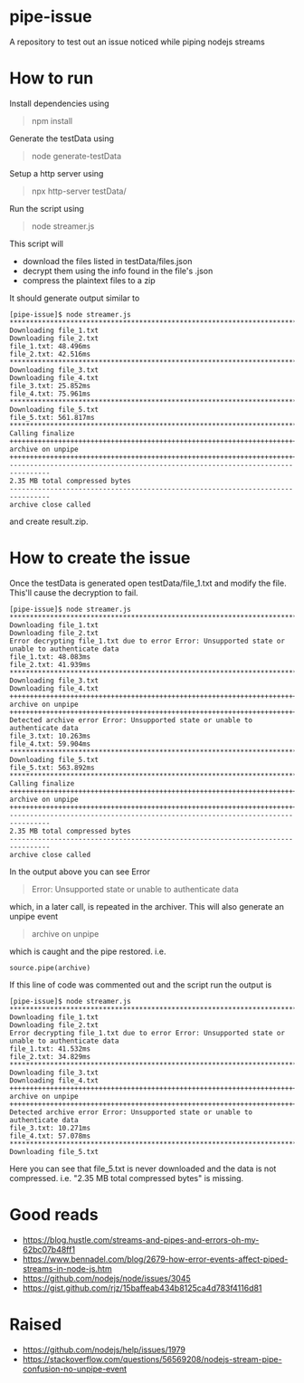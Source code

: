 # pipe-issue
A repository to test out an issue noticed while piping nodejs streams

# How to run
Install dependencies using

> npm install

Generate the testData using

> node generate-testData

Setup a http server using

> npx http-server testData/

Run the script using

> node streamer.js

This script will

 * download the files listed in testData/files.json
 * decrypt them using the info found in the file's .json
 * compress the plaintext files to a zip

It should generate output similar to

    [pipe-issue]$ node streamer.js 
    ********************************************************************************
    Downloading file_1.txt
    Downloading file_2.txt
    file_1.txt: 48.496ms
    file_2.txt: 42.516ms
    ********************************************************************************
    Downloading file_3.txt
    Downloading file_4.txt
    file_3.txt: 25.852ms
    file_4.txt: 75.961ms
    ********************************************************************************
    Downloading file_5.txt
    file_5.txt: 561.817ms
    ********************************************************************************
    Calling finalize
    ++++++++++++++++++++++++++++++++++++++++++++++++++++++++++++++++++++++++++++++++
    archive on unpipe
    ++++++++++++++++++++++++++++++++++++++++++++++++++++++++++++++++++++++++++++++++
    --------------------------------------------------------------------------------
    2.35 MB total compressed bytes
    --------------------------------------------------------------------------------
    archive close called

and create result.zip.

# How to create the issue

Once the testData is generated open testData/file_1.txt and modify the file. This'll cause the decryption to fail.

    [pipe-issue]$ node streamer.js 
    ********************************************************************************
    Downloading file_1.txt
    Downloading file_2.txt
    Error decrypting file_1.txt due to error Error: Unsupported state or unable to authenticate data
    file_1.txt: 48.083ms
    file_2.txt: 41.939ms
    ********************************************************************************
    Downloading file_3.txt
    Downloading file_4.txt
    ++++++++++++++++++++++++++++++++++++++++++++++++++++++++++++++++++++++++++++++++
    archive on unpipe
    ++++++++++++++++++++++++++++++++++++++++++++++++++++++++++++++++++++++++++++++++
    Detected archive error Error: Unsupported state or unable to authenticate data
    file_3.txt: 10.263ms
    file_4.txt: 59.904ms
    ********************************************************************************
    Downloading file_5.txt
    file_5.txt: 563.892ms
    ********************************************************************************
    Calling finalize
    ++++++++++++++++++++++++++++++++++++++++++++++++++++++++++++++++++++++++++++++++
    archive on unpipe
    ++++++++++++++++++++++++++++++++++++++++++++++++++++++++++++++++++++++++++++++++
    --------------------------------------------------------------------------------
    2.35 MB total compressed bytes
    --------------------------------------------------------------------------------
    archive close called

In the output above you can see Error

> Error: Unsupported state or unable to authenticate data

which, in a later call, is repeated in the archiver. This will also generate an unpipe event

> archive on unpipe

which is caught and the pipe restored. i.e.

    source.pipe(archive)

If this line of code was commented out and the script run the output is

    [pipe-issue]$ node streamer.js 
    ********************************************************************************
    Downloading file_1.txt
    Downloading file_2.txt
    Error decrypting file_1.txt due to error Error: Unsupported state or unable to authenticate data
    file_1.txt: 41.532ms
    file_2.txt: 34.829ms
    ********************************************************************************
    Downloading file_3.txt
    Downloading file_4.txt
    ++++++++++++++++++++++++++++++++++++++++++++++++++++++++++++++++++++++++++++++++
    archive on unpipe
    ++++++++++++++++++++++++++++++++++++++++++++++++++++++++++++++++++++++++++++++++
    Detected archive error Error: Unsupported state or unable to authenticate data
    file_3.txt: 10.271ms
    file_4.txt: 57.078ms
    ********************************************************************************
    Downloading file_5.txt

Here you can see that file_5.txt is never downloaded and the data is not compressed. i.e. "2.35 MB total compressed bytes" is missing.

# Good reads

 * https://blog.hustle.com/streams-and-pipes-and-errors-oh-my-62bc07b48ff1
 * https://www.bennadel.com/blog/2679-how-error-events-affect-piped-streams-in-node-js.htm
 * https://github.com/nodejs/node/issues/3045
 * https://gist.github.com/rjz/15baffeab434b8125ca4d783f4116d81

# Raised

 * https://github.com/nodejs/help/issues/1979
 * https://stackoverflow.com/questions/56569208/nodejs-stream-pipe-confusion-no-unpipe-event